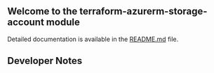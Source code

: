 ## Welcome to the terraform-azurerm-storage-account module

Detailed documentation is available in the [README.md](README.md) file.  

## Developer Notes
